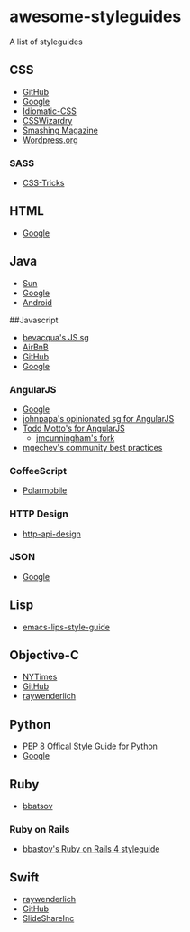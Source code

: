 awesome-styleguides
===================

A list of styleguides

## CSS
* [GitHub](https://github.com/styleguide/css)
* [Google](http://google-styleguide.googlecode.com/svn/trunk/htmlcssguide.xml)
* [Idiomatic-CSS](https://github.com/necolas/idiomatic-css)
* [CSSWizardry](http://csswizardry.com/2012/04/my-html-css-coding-style/)
* [Smashing Magazine](http://www.smashingmagazine.com/2008/05/02/improving-code-readability-with-css-styleguides/)
* [Wordpress.org](http://make.wordpress.org/core/handbook/coding-standards/css/)

### SASS
* [CSS-Tricks](http://css-tricks.com/sass-style-guide/)

## HTML 
* [Google](http://google-styleguide.googlecode.com/svn/trunk/htmlcssguide.xml)

## Java
* [Sun](http://javascript.crockford.com/javacodeconventions.pdf)
* [Google](https://google-styleguide.googlecode.com/svn/trunk/javaguide.html)
* [Android](http://source.android.com/source/code-style.html)

##Javascript
* [bevacqua's JS sg](https://github.com/bevacqua/js)
* [AirBnB](https://github.com/airbnb/javascript)
* [GitHub](https://github.com/styleguide/javascript/1.0)
* [Google](https://google-styleguide.googlecode.com/svn/trunk/javascriptguide.xml)

### AngularJS
* [Google](https://google-styleguide.googlecode.com/svn/trunk/angularjs-google-style.html)
* [johnpapa's opinionated sg for  AngularJS](https://github.com/johnpapa/angularjs-styleguide)
* [Todd Motto's for AngularJS](https://github.com/toddmotto/angularjs-styleguide)  
  * [jmcunningham's fork](https://github.com/jmcunningham/angularjs-styleguide)
* [mgechev's community best practices](https://github.com/mgechev/angularjs-style-guide)

### CoffeeScript
* [Polarmobile](https://github.com/polarmobile/coffeescript-style-guide)

### HTTP Design
* [http-api-design](https://github.com/interagent/http-api-design)
 
### JSON
* [Google](https://google-styleguide.googlecode.com/svn/trunk/jsoncstyleguide.xml)

## Lisp
* [emacs-lips-style-guide](https://github.com/bbatsov/emacs-lisp-style-guide)

## Objective-C
* [NYTimes](https://github.com/NYTimes/objective-c-style-guide)
* [GitHub](https://github.com/github/objective-c-style-guide)
* [raywenderlich](https://github.com/raywenderlich/objective-c-style-guide)

## Python
* [PEP 8 Offical Style Guide for Python](http://legacy.python.org/dev/peps/pep-0008/)
* [Google](https://google-styleguide.googlecode.com/svn/trunk/pyguide.html)

## Ruby
* [bbatsov](https://github.com/bbatsov/ruby-style-guide)

### Ruby on Rails
* [bbastov's Ruby on Rails 4 styleguide](https://github.com/bbatsov/rails-style-guide)

## Swift
* [raywenderlich](https://github.com/raywenderlich/swift-style-guide)
* [GitHub](https://github.com/github/swift-style-guide)
* [SlideShareInc](https://github.com/SlideShareInc/swift-style-guide)
